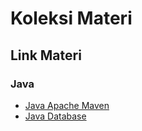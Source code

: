 # Koleksi Materi

## Link Materi

### Java

- [Java Apache Maven](java-apache-maven.md)
- [Java Database](java-database.md)